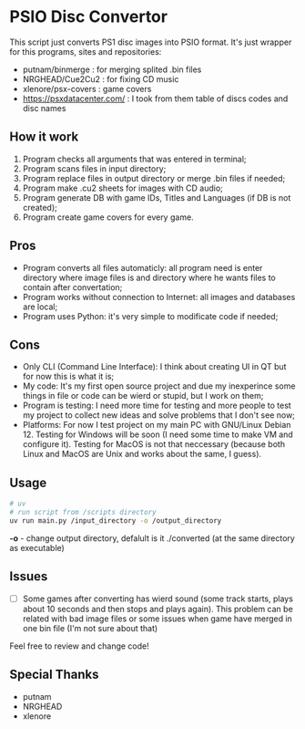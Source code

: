 # PSIO Disc Convertor

This script just converts PS1 disc images into PSIO format.
It's just wrapper for this programs, sites and repositories:

- putnam/binmerge : for merging splited .bin files
- NRGHEAD/Cue2Cu2 : for fixing CD music
- xlenore/psx-covers : game covers
- https://psxdatacenter.com/ : I took from them table of discs codes and disc names 

## How it work
1) Program checks all arguments that was entered in terminal;
2) Program scans files in input directory;
3) Program replace files in output directory or merge .bin files if needed;
4) Program make .cu2 sheets for images with CD audio;
5) Program generate DB with game IDs, Titles and Languages (if DB is not created);
6) Program create game covers for every game.

## Pros 
- Program converts all files automaticly: all program need is enter directory where image files is and directory where he wants files to contain after convertation;
- Program works without connection to Internet: all images and databases are local;
- Program uses Python: it's very simple to modificate code if needed;

## Cons
- Only CLI (Command Line Interface): I think about creating UI in QT but for now this is what it is;
- My code: It's my first open source project and due my inexperince some things in file or code can be wierd or stupid, but I work on them;
- Program is testing: I need more time for testing and more people to test my project to collect new ideas and solve problems that I don't see now;
- Platforms: For now I test project on my main PC with GNU/Linux Debian 12. Testing for Windows will be soon (I need some time to make VM and configure it). Testing for MacOS is not that neccessary (because both Linux and MacOS are Unix and works about the same, I guess).

## Usage
```bash
# uv
# run script from /scripts directory
uv run main.py /input_directory -o /output_directory
```
**-o** - change output directory, defalult is it ./converted (at the same directory as executable)

## Issues

- [ ] Some games after converting has wierd sound (some track starts, plays about 10 seconds and then stops and plays again). This problem can be related with bad image files or some issues when game have merged in one bin file (I'm not sure about that)

Feel free to review and change code!

## Special Thanks

- putnam
- NRGHEAD
- xlenore

